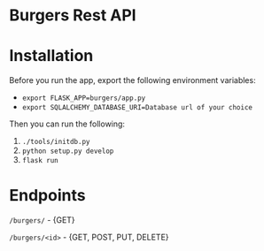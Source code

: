 # Burgers Rest API

# Installation 
Before you run the app, export the following environment variables:
  * `export FLASK_APP=burgers/app.py`
  * `export SQLALCHEMY_DATABASE_URI=Database url of your choice`
  
Then you can run the following:
  1. `./tools/initdb.py` 
  2. `python setup.py develop`
  3. `flask run`

# Endpoints

`/burgers/` - {GET}

`/burgers/<id>` - {GET, POST, PUT, DELETE}
